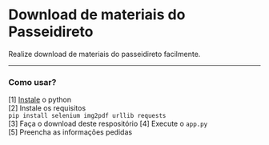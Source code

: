 # Download de materiais do Passeidireto

Realize download de materiais do passeidireto facilmente.

---
### Como usar?
[1] [Instale](https://python.org.br/instalacao-windows/) o python  
[2] Instale os requisitos  
```pip install selenium img2pdf urllib requests ```  
[3] Faça o download deste respositório
[4] Execute o `app.py`  
[5] Preencha as informações pedidas  

